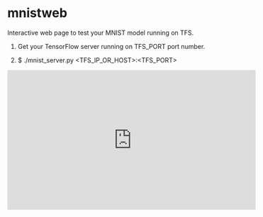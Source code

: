 # mnistweb
Interactive web page to test your MNIST model running on TFS.

1. Get your TensorFlow server running on TFS_PORT port number.

2. $ ./mnist_server.py <TFS_IP_OR_HOST>:<TFS_PORT> <PORT>

<iframe width="560" height="315" src="https://www.youtube.com/embed/EVQ8BmZpLyQ" frameborder="0" allow="autoplay; encrypted-media" allowfullscreen></iframe>
